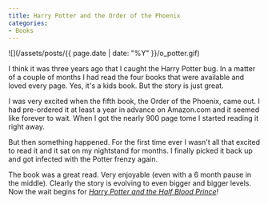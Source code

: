 ```yaml
---
title: Harry Potter and the Order of the Phoenix
categories:
- Books
---
```


![](/assets/posts/{{ page.date | date: "%Y" }}/o_potter.gif)


I think it was three years ago that I caught the Harry Potter bug. In a matter of a couple of months I had read the four books that were available and loved every page. Yes, it's a kids book. But the story is just great.

I was very excited when the fifth book, the Order of the Phoenix, came out. I had pre-ordered it at least a year in advance on Amazon.com and it seemed like forever to wait. When I got the nearly 900 page tome I started reading it right away.

But then something happened. For the first time ever I wasn't all that excited to read it and it sat on my nightstand for months. I finally picked it back up and got infected with the Potter frenzy again.

The book was a great read. Very enjoyable (even with a 6 month pause in the middle). Clearly the story is evolving to even bigger and bigger levels. Now the wait begins for _[Harry Potter and the Half Blood Prince](http://www.hpana.com/newsbrowser.cfm?tid=108)_!
